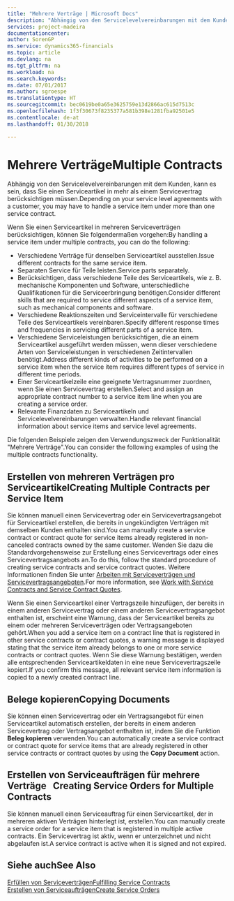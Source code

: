 ```yaml
---
title: "Mehrere Verträge | Microsoft Docs"
description: "Abhängig von den Servicelevelvereinbarungen mit dem Kunden, kann es sein, dass Sie einen Serviceartikel in mehr als einem Servicevertrag berücksichtigen müssen."
services: project-madeira
documentationcenter: 
author: SorenGP
ms.service: dynamics365-financials
ms.topic: article
ms.devlang: na
ms.tgt_pltfrm: na
ms.workload: na
ms.search.keywords: 
ms.date: 07/01/2017
ms.author: sgroespe
ms.translationtype: HT
ms.sourcegitcommit: bec0619be0a65e3625759e13d2866ac615d7513c
ms.openlocfilehash: 1f3f30673f8235377a581b398e1281fba92501e5
ms.contentlocale: de-at
ms.lasthandoff: 01/30/2018

---
```

# <a name="multiple-contracts"></a><span data-ttu-id="75565-103">Mehrere Verträge</span><span class="sxs-lookup"><span data-stu-id="75565-103">Multiple Contracts</span></span>
<span data-ttu-id="75565-104">Abhängig von den Servicelevelvereinbarungen mit dem Kunden, kann es sein, dass Sie einen Serviceartikel in mehr als einem Servicevertrag berücksichtigen müssen.</span><span class="sxs-lookup"><span data-stu-id="75565-104">Depending on your service level agreements with a customer, you may have to handle a service item under more than one service contract.</span></span>  
  
<span data-ttu-id="75565-105">Wenn Sie einen Serviceartikel in mehreren Serviceverträgen berücksichtigen, können Sie folgendermaßen vorgehen:</span><span class="sxs-lookup"><span data-stu-id="75565-105">By handling a service item under multiple contracts, you can do the following:</span></span>  
  
* <span data-ttu-id="75565-106">Verschiedene Verträge für denselben Serviceartikel ausstellen.</span><span class="sxs-lookup"><span data-stu-id="75565-106">Issue different contracts for the same service item.</span></span>  
* <span data-ttu-id="75565-107">Separaten Service für Teile leisten.</span><span class="sxs-lookup"><span data-stu-id="75565-107">Service parts separately.</span></span>  
* <span data-ttu-id="75565-108">Berücksichtigen, dass verschiedene Teile des Serviceartikels, wie z. B. mechanische Komponenten und Software, unterschiedliche Qualifikationen für die Serviceerbringung benötigen.</span><span class="sxs-lookup"><span data-stu-id="75565-108">Consider different skills that are required to service different aspects of a service item, such as mechanical components and software.</span></span>  
* <span data-ttu-id="75565-109">Verschiedene Reaktionszeiten und Serviceintervalle für verschiedene Teile des Serviceartikels vereinbaren.</span><span class="sxs-lookup"><span data-stu-id="75565-109">Specify different response times and frequencies in servicing different parts of a service item.</span></span>  
* <span data-ttu-id="75565-110">Verschiedene Serviceleistungen berücksichtigen, die an einem Serviceartikel ausgeführt werden müssen, wenn dieser verschiedene Arten von Serviceleistungen in verschiedenen Zeitintervallen benötigt.</span><span class="sxs-lookup"><span data-stu-id="75565-110">Address different kinds of activities to be performed on a service item when the service item requires different types of service in different time periods.</span></span>  
* <span data-ttu-id="75565-111">Einer Serviceartikelzeile eine geeignete Vertragsnummer zuordnen, wenn Sie einen Servicevertrag erstellen.</span><span class="sxs-lookup"><span data-stu-id="75565-111">Select and assign an appropriate contract number to a service item line when you are creating a service order.</span></span>  
* <span data-ttu-id="75565-112">Relevante Finanzdaten zu Serviceartikeln und Servicelevelvereinbarungen verwalten.</span><span class="sxs-lookup"><span data-stu-id="75565-112">Handle relevant financial information about service items and service level agreements.</span></span>  
  
<span data-ttu-id="75565-113">Die folgenden Beispiele zeigen den Verwendungszweck der Funktionalität "Mehrere Verträge".</span><span class="sxs-lookup"><span data-stu-id="75565-113">You can consider the following examples of using the multiple contracts functionality.</span></span>  
  
## <a name="creating-multiple-contracts-per-service-item"></a><span data-ttu-id="75565-114">Erstellen von mehreren Verträgen pro Serviceartikel</span><span class="sxs-lookup"><span data-stu-id="75565-114">Creating Multiple Contracts per Service Item</span></span>  
<span data-ttu-id="75565-115">Sie können manuell einen Servicevertrag oder ein Servicevertragsangebot für Serviceartikel erstellen, die bereits in ungekündigten Verträgen mit demselben Kunden enthalten sind.</span><span class="sxs-lookup"><span data-stu-id="75565-115">You can manually create a service contract or contract quote for service items already registered in non-canceled contracts owned by the same customer.</span></span> <span data-ttu-id="75565-116">Wenden Sie dazu die Standardvorgehensweise zur Erstellung eines Servicevertrags oder eines Servicevertragsangebots an.</span><span class="sxs-lookup"><span data-stu-id="75565-116">To do this, follow the standard procedure of creating service contracts and service contract quotes.</span></span> <span data-ttu-id="75565-117">Weitere Informationen finden Sie unter [Arbeiten mit Serviceverträgen und Servicevertragsangeboten](service-how-to-create-service-contracts-and-service-contract-quotes.md).</span><span class="sxs-lookup"><span data-stu-id="75565-117">For more information, see [Work with Service Contracts and Service Contract Quotes](service-how-to-create-service-contracts-and-service-contract-quotes.md).</span></span>  
  
<span data-ttu-id="75565-118">Wenn Sie einen Serviceartikel einer Vertragszeile hinzufügen, der bereits in einem anderen Servicevertrag oder einem anderen Servicevertragsangebot enthalten ist, erscheint eine Warnung, dass der Serviceartikel bereits zu einem oder mehreren Serviceverträgen oder Vertragsangeboten gehört.</span><span class="sxs-lookup"><span data-stu-id="75565-118">When you add a service item on a contract line that is registered in other service contracts or contract quotes, a warning message is displayed stating that the service item already belongs to one or more service contracts or contract quotes.</span></span> <span data-ttu-id="75565-119">Wenn Sie diese Warnung bestätigen, werden alle entsprechenden Serviceartikeldaten in eine neue Servicevertragszeile kopiert.</span><span class="sxs-lookup"><span data-stu-id="75565-119">If you confirm this message, all relevant service item information is copied to a newly created contract line.</span></span>  
  
## <a name="copying-documents"></a><span data-ttu-id="75565-120">Belege kopieren</span><span class="sxs-lookup"><span data-stu-id="75565-120">Copying Documents</span></span>  
<span data-ttu-id="75565-121">Sie können einen Servicevertrag oder ein Vertragsangebot für einen Serviceartikel automatisch erstellen, der bereits in einem anderen Servicevertrag oder Vertragsangebot enthalten ist, indem Sie die Funktion **Beleg kopieren** verwenden.</span><span class="sxs-lookup"><span data-stu-id="75565-121">You can automatically create a service contract or contract quote for service items that are already registered in other service contracts or contract quotes by using the **Copy Document** action.</span></span>  
  
## <a name="creating-service-orders-for-multiple-contracts"></a><span data-ttu-id="75565-122">Erstellen von Serviceaufträgen für mehrere Verträge   </span><span class="sxs-lookup"><span data-stu-id="75565-122">Creating Service Orders for Multiple Contracts</span></span>  
<span data-ttu-id="75565-123">Sie können manuell einen Serviceauftrag für einen Serviceartikel, der in mehreren aktiven Verträgen hinterlegt ist, erstellen.</span><span class="sxs-lookup"><span data-stu-id="75565-123">You can manually create a service order for a service item that is registered in multiple active contracts.</span></span> <span data-ttu-id="75565-124">Ein Servicevertrag ist aktiv, wenn er unterzeichnet und nicht abgelaufen ist.</span><span class="sxs-lookup"><span data-stu-id="75565-124">A service contract is active when it is signed and not expired.</span></span>  
  
## <a name="see-also"></a><span data-ttu-id="75565-125">Siehe auch</span><span class="sxs-lookup"><span data-stu-id="75565-125">See Also</span></span>  
[<span data-ttu-id="75565-126">Erfüllen von Serviceverträgen</span><span class="sxs-lookup"><span data-stu-id="75565-126">Fulfilling Service Contracts</span></span>](service-fulfill-service-contracts.md)  
[<span data-ttu-id="75565-127">Erstellen von Serviceaufträgen</span><span class="sxs-lookup"><span data-stu-id="75565-127">Create Service Orders</span></span>](service-how-to-create-service-orders.md)  

